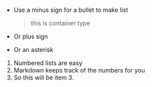 - Use a minus sign for a bullet
  to make list
  > this is container type
+ Or plus sign
* Or an asterisk

1. Numbered lists are easy
2. Markdown keeps track of the numbers for you
7. So this will be item 3.
